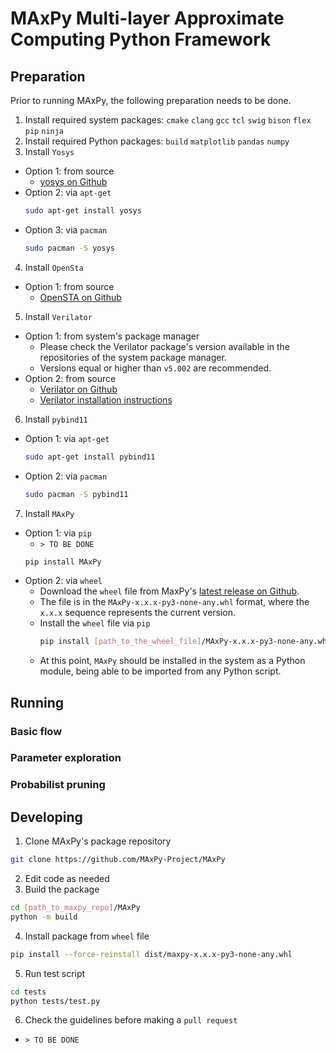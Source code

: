 # MAxPy Multi-layer Approximate Computing Python Framework
## Preparation
Prior to running MAxPy, the following preparation needs to be done.
1. Install required system packages: ```cmake``` ```clang``` ```gcc``` ```tcl``` ```swig``` ```bison``` ```flex``` ```pip``` ```ninja```
2. Install required Python packages: ```build``` ```matplotlib``` ```pandas``` ```numpy```
3. Install ```Yosys```
  * Option 1: from source 
    * [yosys on Github](https://github.com/YosysHQ/yosys)
  * Option 2: via ```apt-get```
    ```sh
    sudo apt-get install yosys
    ```
  * Option 3: via ```pacman```
    ```sh
    sudo pacman -S yosys
    ```
4. Install ```OpenSta```
  * Option 1: from source 
    * [OpenSTA on Github](https://github.com/The-OpenROAD-Project/OpenSTA)
5. Install ```Verilator```
  * Option 1: from system's package manager
    * Please check the Verilator package's version available in the repositories of the system package manager.
    * Versions equal or higher than ```v5.002``` are recommended.
  * Option 2: from source 
    * [Verilator on Github](https://github.com/verilator/verilator)
    * [Verilator installation instructions](https://verilator.org/guide/latest/install.html)
 6. Install ```pybind11```
  * Option 1: via ```apt-get```
    ```sh
    sudo apt-get install pybind11
    ```
  * Option 2: via ```pacman```
    ```sh
    sudo pacman -S pybind11
    ```
7. Install ```MAxPy```
  * Option 1: via ```pip```
    * ```> TO BE DONE```
    ```sh
    pip install MAxPy
    ```
  * Option 2: via ```wheel```
    * Download the ```wheel``` file from MaxPy's [latest release on Github](https://github.com/MAxPy-Project/MAxPy/releases/latest).
    * The file is in the ```MAxPy-x.x.x-py3-none-any.whl``` format, where the ```x.x.x``` sequence represents the current version.
    * Install the ```wheel``` file via ```pip```
      ```sh
      pip install [path_to_the_wheel_file]/MAxPy-x.x.x-py3-none-any.whl
      ```
    * At this point, ```MAxPy``` should be installed in the system as a Python module, being able to be imported from any Python script.
## Running
### Basic flow
### Parameter exploration
### Probabilist pruning
## Developing
1. Clone MAxPy's package repository
  ```sh
  git clone https://github.com/MAxPy-Project/MAxPy
  ```
2. Edit code as needed
3. Build the package
```sh
cd [path_to_maxpy_repo]/MAxPy
python -m build
```
4. Install package from ```wheel``` file
```sh
pip install --force-reinstall dist/maxpy-x.x.x-py3-none-any.whl
```
5. Run test script
``` sh
cd tests
python tests/test.py
```
6. Check the guidelines before making a ```pull request```
  * ```> TO BE DONE```
